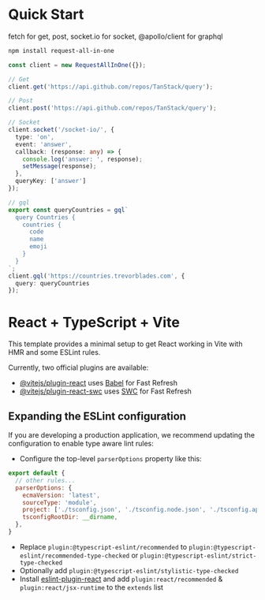 # Quick Start

fetch for get, post, socket.io for socket, @apollo/client for graphql

```bash
npm install request-all-in-one
```

```typescript
const client = new RequestAllInOne({});

// Get
client.get('https://api.github.com/repos/TanStack/query');

// Post
client.post('https://api.github.com/repos/TanStack/query');

// Socket
client.socket('/socket-io/', {
  type: 'on',
  event: 'answer',
  callback: (response: any) => {
    console.log('answer: ', response);
    setMessage(response);
  },
  queryKey: ['answer']
});

// gql
export const queryCountries = gql`
  query Countries {
    countries {
      code
      name
      emoji
    }
  }
`;
client.gql('https://countries.trevorblades.com', {
  query: queryCountries
});
```

# React + TypeScript + Vite

This template provides a minimal setup to get React working in Vite with HMR and some ESLint rules.

Currently, two official plugins are available:

- [@vitejs/plugin-react](https://github.com/vitejs/vite-plugin-react/blob/main/packages/plugin-react/README.md) uses [Babel](https://babeljs.io/) for Fast Refresh
- [@vitejs/plugin-react-swc](https://github.com/vitejs/vite-plugin-react-swc) uses [SWC](https://swc.rs/) for Fast Refresh

## Expanding the ESLint configuration

If you are developing a production application, we recommend updating the configuration to enable type aware lint rules:

- Configure the top-level `parserOptions` property like this:

```js
export default {
  // other rules...
  parserOptions: {
    ecmaVersion: 'latest',
    sourceType: 'module',
    project: ['./tsconfig.json', './tsconfig.node.json', './tsconfig.app.json'],
    tsconfigRootDir: __dirname,
  },
}
```

- Replace `plugin:@typescript-eslint/recommended` to `plugin:@typescript-eslint/recommended-type-checked` or `plugin:@typescript-eslint/strict-type-checked`
- Optionally add `plugin:@typescript-eslint/stylistic-type-checked`
- Install [eslint-plugin-react](https://github.com/jsx-eslint/eslint-plugin-react) and add `plugin:react/recommended` & `plugin:react/jsx-runtime` to the `extends` list
